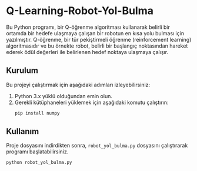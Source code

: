 # Q-Learning-Robot-Yol-Bulma

Bu Python programı, bir Q-öğrenme algoritması kullanarak belirli bir ortamda bir hedefe ulaşmaya çalışan bir robotun en kısa yolu bulması için yazılmıştır. Q-öğrenme, bir tür pekiştirmeli öğrenme (reinforcement learning) algoritmasıdır ve bu örnekte robot, belirli bir başlangıç noktasından hareket ederek ödül değerleri ile belirlenen hedef noktaya ulaşmaya çalışır.

## Kurulum

Bu projeyi çalıştırmak için aşağıdaki adımları izleyebilirsiniz:

1. Python 3.x yüklü olduğundan emin olun.
2. Gerekli kütüphaneleri yüklemek için aşağıdaki komutu çalıştırın:
    ```sh
    pip install numpy
    ```

## Kullanım

Proje dosyasını indirdikten sonra, `robot_yol_bulma.py` dosyasını çalıştırarak programı başlatabilirsiniz.

```sh
python robot_yol_bulma.py

